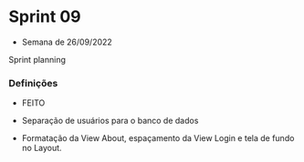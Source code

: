 # Sprint 09
 - Semana de 26/09/2022

Sprint planning

 ### Definições
 

* FEITO

- Separação de usuários para o banco de dados

- Formatação da View About, espaçamento da View Login e tela de fundo no Layout.